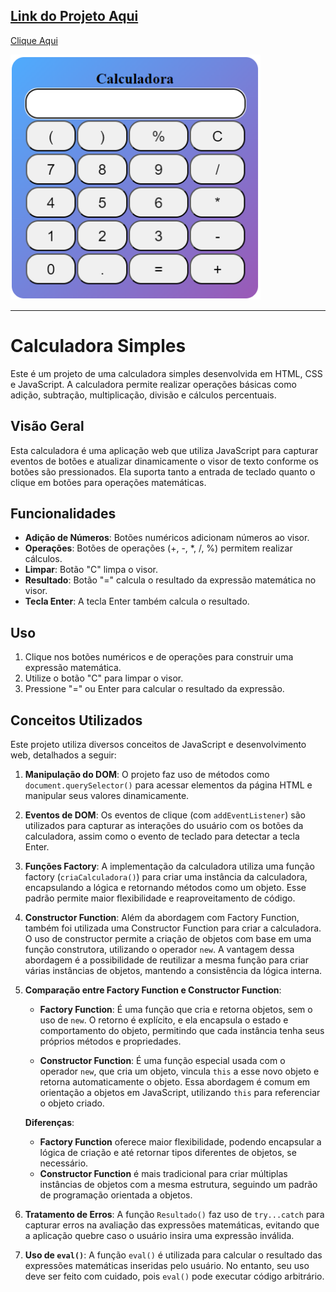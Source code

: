 ## [Link do Projeto Aqui](https://andreailton.github.io/Calculadora-Javascript/)
[Clique Aqui](https://andreailton.github.io/Calculadora-Javascript/)

<img src="https://github.com/AndreAilton/Calculadora-Javascript/blob/main/Calculadora.png?raw=true" alt="Descrição da Imagem" width="400"/>

---

# Calculadora Simples

Este é um projeto de uma calculadora simples desenvolvida em HTML, CSS e JavaScript. A calculadora permite realizar operações básicas como adição, subtração, multiplicação, divisão e cálculos percentuais.

## Visão Geral

Esta calculadora é uma aplicação web que utiliza JavaScript para capturar eventos de botões e atualizar dinamicamente o visor de texto conforme os botões são pressionados. Ela suporta tanto a entrada de teclado quanto o clique em botões para operações matemáticas.

## Funcionalidades

- **Adição de Números**: Botões numéricos adicionam números ao visor.
- **Operações**: Botões de operações (+, -, *, /, %) permitem realizar cálculos.
- **Limpar**: Botão "C" limpa o visor.
- **Resultado**: Botão "=" calcula o resultado da expressão matemática no visor.
- **Tecla Enter**: A tecla Enter também calcula o resultado.

## Uso

1. Clique nos botões numéricos e de operações para construir uma expressão matemática.
2. Utilize o botão "C" para limpar o visor.
3. Pressione "=" ou Enter para calcular o resultado da expressão.

## Conceitos Utilizados

Este projeto utiliza diversos conceitos de JavaScript e desenvolvimento web, detalhados a seguir:

1. **Manipulação do DOM**: O projeto faz uso de métodos como `document.querySelector()` para acessar elementos da página HTML e manipular seus valores dinamicamente.
2. **Eventos de DOM**: Os eventos de clique (com `addEventListener`) são utilizados para capturar as interações do usuário com os botões da calculadora, assim como o evento de teclado para detectar a tecla Enter.
3. **Funções Factory**: A implementação da calculadora utiliza uma função factory (`criaCalculadora()`) para criar uma instância da calculadora, encapsulando a lógica e retornando métodos como um objeto. Esse padrão permite maior flexibilidade e reaproveitamento de código.
4. **Constructor Function**: Além da abordagem com Factory Function, também foi utilizada uma Constructor Function para criar a calculadora. O uso de constructor permite a criação de objetos com base em uma função construtora, utilizando o operador `new`. A vantagem dessa abordagem é a possibilidade de reutilizar a mesma função para criar várias instâncias de objetos, mantendo a consistência da lógica interna.

5. **Comparação entre Factory Function e Constructor Function**:

   - **Factory Function**: É uma função que cria e retorna objetos, sem o uso de `new`. O retorno é explícito, e ela encapsula o estado e comportamento do objeto, permitindo que cada instância tenha seus próprios métodos e propriedades.

   - **Constructor Function**: É uma função especial usada com o operador `new`, que cria um objeto, vincula `this` a esse novo objeto e retorna automaticamente o objeto. Essa abordagem é comum em orientação a objetos em JavaScript, utilizando `this` para referenciar o objeto criado.

   **Diferenças**:
   - **Factory Function** oferece maior flexibilidade, podendo encapsular a lógica de criação e até retornar tipos diferentes de objetos, se necessário.
   - **Constructor Function** é mais tradicional para criar múltiplas instâncias de objetos com a mesma estrutura, seguindo um padrão de programação orientada a objetos.

6. **Tratamento de Erros**: A função `Resultado()` faz uso de `try...catch` para capturar erros na avaliação das expressões matemáticas, evitando que a aplicação quebre caso o usuário insira uma expressão inválida.
7. **Uso de `eval()`**: A função `eval()` é utilizada para calcular o resultado das expressões matemáticas inseridas pelo usuário. No entanto, seu uso deve ser feito com cuidado, pois `eval()` pode executar código arbitrário.
